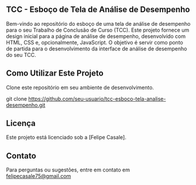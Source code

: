 ## TCC - Esboço de Tela de Análise de Desempenho
Bem-vindo ao repositório do esboço de uma tela de análise de desempenho para o seu Trabalho de Conclusão de Curso (TCC). Este projeto fornece um design inicial para a página de análise de desempenho, desenvolvido com HTML, CSS e, opcionalmente, JavaScript. O objetivo é servir como ponto de partida para o desenvolvimento da interface de análise de desempenho do seu TCC.

## Como Utilizar Este Projeto
Clone este repositório em seu ambiente de desenvolvimento.

git clone https://github.com/seu-usuario/tcc-esboco-tela-analise-desempenho.git


## Licença
Este projeto está licenciado sob a [Felipe Casale]. 

## Contato
Para perguntas ou sugestões, entre em contato em felipecasale75@gmail.com
